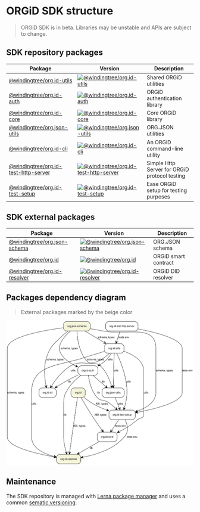 # ORGiD SDK structure

> ORGiD SDK is in beta. Libraries may be unstable and APIs are subject to change.

## SDK repository packages

| Package  | Version | Description  |
|---|---|---|
| [@windingtree/org.id-utils](https://github.com/windingtree/org.id-sdk/tree/master/packages/utils#readme) | [![@windingtree/org.id-utils](https://img.shields.io/npm/v/@windingtree/org.id-utils.svg)](https://www.npmjs.com/package/@windingtree/org.id-utils) | Shared ORGiD utilities |
| [@windingtree/org.id-auth](https://github.com/windingtree/org.id-sdk/tree/master/packages/auth#readme) | [![@windingtree/org.id-auth](https://img.shields.io/npm/v/@windingtree/org.id-auth.svg)](https://www.npmjs.com/package/@windingtree/org.id-auth) | ORGiD authentication library |
| [@windingtree/org.id-core](https://github.com/windingtree/org.id-sdk/tree/master/packages/core#readme) | [![@windingtree/org.id-core](https://img.shields.io/npm/v/@windingtree/org.id-core.svg)](https://www.npmjs.com/package/@windingtree/org.id-core) | Core ORGiD library |
| [@windingtree/org.json-utils](https://github.com/windingtree/org.id-sdk/tree/master/packages/org.json#readme) | [![@windingtree/org.json-utils](https://img.shields.io/npm/v/@windingtree/org.json-utils.svg)](https://www.npmjs.com/package/@windingtree/org.json-utils) | ORG.JSON utilities |
| [@windingtree/org.id-cli](https://github.com/windingtree/org.id-sdk/tree/master/packages/clip#readme) | [![@windingtree/org.id-cli](https://img.shields.io/npm/v/@windingtree/org.id-cli.svg)](https://www.npmjs.com/package/@windingtree/org.id-cli) | An ORGiD command-line utility |
| [@windingtree/org.id-test-http-server](https://github.com/windingtree/org.id-sdk/tree/master/packages/test-http-server#readme) | [![@windingtree/org.id-test-http-server](https://img.shields.io/npm/v/@windingtree/org.id-test-http-server.svg)](https://www.npmjs.com/package/@windingtree/org.id-test-http-server) | Simple Http Server for ORGiD protocol testing |
| [@windingtree/org.id-test-setup](https://github.com/windingtree/org.id-sdk/tree/master/packages/test-setup#readme) | [![@windingtree/org.id-test-setup](https://img.shields.io/npm/v/@windingtree/org.id-test-setup.svg)](https://www.npmjs.com/package/@windingtree/org.id-test-setup) | Ease ORGiD setup for testing purposes |

## SDK external packages

| Package  | Version | Description  |
|---|---|---|
| [@windingtree/org.json-schema](https://github.com/windingtree/org.json-schema/tree/feat/new-orgid#readme) | [![@windingtree/org.json-schema](https://img.shields.io/npm/v/@windingtree/org.json-schema.svg)](https://www.npmjs.com/package/@windingtree/org.json-schema) | ORG.JSON schema |
| [@windingtree/org.id](https://github.com/windingtree/org.id/tree/orgid-nft#readme) | [![@windingtree/org.id](https://img.shields.io/npm/v/@windingtree/org.id.svg)](https://www.npmjs.com/package/@windingtree/org.id) | ORGiD smart contract |
| [@windingtree/org.id-resolver](https://github.com/windingtree/org.id-resolver/tree/new-resolver#readme) | [![@windingtree/org.id-resolver](https://img.shields.io/npm/v/@windingtree/org.id-resolver.svg)](https://www.npmjs.com/package/@windingtree/org.id-resolver) | ORGiD DID resolver |

## Packages dependency diagram

> External packages marked by the beige color

![ORGiD SDK Packages dependencies](../assets/dependencies.svg)

## Maintenance

The SDK repository is managed with [Lerna package manager](https://github.com/lerna/lerna) and uses a common [sematic versioning](https://semver.org/).
